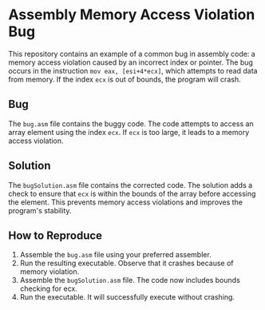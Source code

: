 # Assembly Memory Access Violation Bug
This repository contains an example of a common bug in assembly code: a memory access violation caused by an incorrect index or pointer. The bug occurs in the instruction `mov eax, [esi+4*ecx]`, which attempts to read data from memory. If the index `ecx` is out of bounds, the program will crash.

## Bug
The `bug.asm` file contains the buggy code. The code attempts to access an array element using the index `ecx`. If `ecx` is too large, it leads to a memory access violation.

## Solution
The `bugSolution.asm` file contains the corrected code. The solution adds a check to ensure that `ecx` is within the bounds of the array before accessing the element. This prevents memory access violations and improves the program's stability.

## How to Reproduce
1. Assemble the `bug.asm` file using your preferred assembler.
2. Run the resulting executable. Observe that it crashes because of memory violation.
3. Assemble the `bugSolution.asm` file. The code now includes bounds checking for ecx.
4. Run the executable. It will successfully execute without crashing.